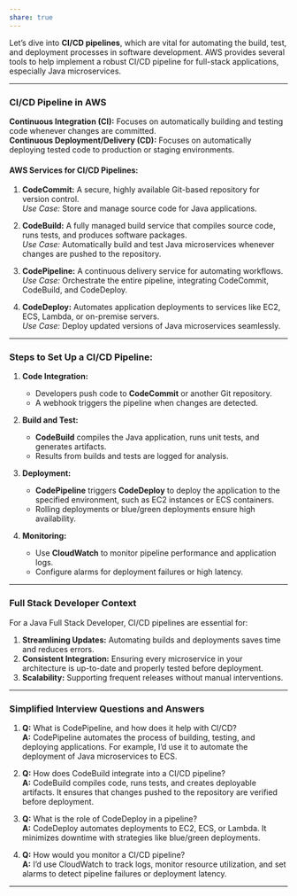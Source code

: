 ```yaml
---
share: true
---
```


Let’s dive into **CI/CD pipelines**, which are vital for automating the build, test, and deployment processes in software development. AWS provides several tools to help implement a robust CI/CD pipeline for full-stack applications, especially Java microservices.

---

### **CI/CD Pipeline in AWS**
**Continuous Integration (CI):** Focuses on automatically building and testing code whenever changes are committed.  
**Continuous Deployment/Delivery (CD):** Focuses on automatically deploying tested code to production or staging environments.

#### **AWS Services for CI/CD Pipelines:**
1. **CodeCommit:** A secure, highly available Git-based repository for version control.  
   *Use Case:* Store and manage source code for Java applications.

2. **CodeBuild:** A fully managed build service that compiles source code, runs tests, and produces software packages.  
   *Use Case:* Automatically build and test Java microservices whenever changes are pushed to the repository.

3. **CodePipeline:** A continuous delivery service for automating workflows.  
   *Use Case:* Orchestrate the entire pipeline, integrating CodeCommit, CodeBuild, and CodeDeploy.

4. **CodeDeploy:** Automates application deployments to services like EC2, ECS, Lambda, or on-premise servers.  
   *Use Case:* Deploy updated versions of Java microservices seamlessly.

---

### **Steps to Set Up a CI/CD Pipeline:**

1. **Code Integration:**
   - Developers push code to **CodeCommit** or another Git repository.
   - A webhook triggers the pipeline when changes are detected.

2. **Build and Test:**
   - **CodeBuild** compiles the Java application, runs unit tests, and generates artifacts.
   - Results from builds and tests are logged for analysis.

3. **Deployment:**
   - **CodePipeline** triggers **CodeDeploy** to deploy the application to the specified environment, such as EC2 instances or ECS containers.
   - Rolling deployments or blue/green deployments ensure high availability.

4. **Monitoring:**
   - Use **CloudWatch** to monitor pipeline performance and application logs.
   - Configure alarms for deployment failures or high latency.

---

### **Full Stack Developer Context**
For a Java Full Stack Developer, CI/CD pipelines are essential for:
1. **Streamlining Updates:** Automating builds and deployments saves time and reduces errors.
2. **Consistent Integration:** Ensuring every microservice in your architecture is up-to-date and properly tested before deployment.
3. **Scalability:** Supporting frequent releases without manual interventions.

---

### **Simplified Interview Questions and Answers**
1. **Q:** What is CodePipeline, and how does it help with CI/CD?  
   **A:** CodePipeline automates the process of building, testing, and deploying applications. For example, I’d use it to automate the deployment of Java microservices to ECS.

2. **Q:** How does CodeBuild integrate into a CI/CD pipeline?  
   **A:** CodeBuild compiles code, runs tests, and creates deployable artifacts. It ensures that changes pushed to the repository are verified before deployment.

3. **Q:** What is the role of CodeDeploy in a pipeline?  
   **A:** CodeDeploy automates deployments to EC2, ECS, or Lambda. It minimizes downtime with strategies like blue/green deployments.

4. **Q:** How would you monitor a CI/CD pipeline?  
   **A:** I’d use CloudWatch to track logs, monitor resource utilization, and set alarms to detect pipeline failures or deployment latency.

---
